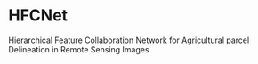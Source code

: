 # HFCNet
Hierarchical Feature Collaboration Network for Agricultural parcel Delineation in Remote Sensing Images
